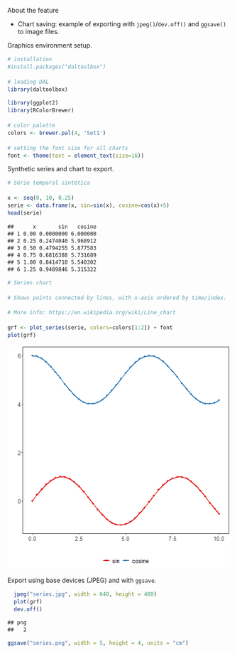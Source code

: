 About the feature
- Chart saving: example of exporting with `jpeg()`/`dev.off()` and `ggsave()` to image files.

Graphics environment setup.

``` r
# installation 
#install.packages("daltoolbox")

# loading DAL
library(daltoolbox) 
```


``` r
library(ggplot2)
library(RColorBrewer)

# color palette
colors <- brewer.pal(4, 'Set1')

# setting the font size for all charts
font <- theme(text = element_text(size=16))
```

Synthetic series and chart to export.

``` r
# Série temporal sintética

x <- seq(0, 10, 0.25)
serie <- data.frame(x, sin=sin(x), cosine=cos(x)+5)
head(serie)
```

```
##      x       sin   cosine
## 1 0.00 0.0000000 6.000000
## 2 0.25 0.2474040 5.968912
## 3 0.50 0.4794255 5.877583
## 4 0.75 0.6816388 5.731689
## 5 1.00 0.8414710 5.540302
## 6 1.25 0.9489846 5.315322
```


``` r
# Series chart

# Shows points connected by lines, with x-axis ordered by time/index.

# More info: https://en.wikipedia.org/wiki/Line_chart

grf <- plot_series(serie, colors=colors[1:2]) + font
plot(grf)
```

![plot of chunk unnamed-chunk-4](fig/grf_save_jpg/unnamed-chunk-4-1.png)

Export using base devices (JPEG) and with `ggsave`.

``` r
  jpeg("series.jpg", width = 640, height = 480)
  plot(grf)
  dev.off()
```

```
## png 
##   2
```


``` r
ggsave("series.png", width = 5, height = 4, units = "cm")
```
